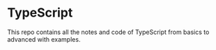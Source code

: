 # TypeScript

This repo contains all the notes and code of TypeScript from basics to advanced with examples.
